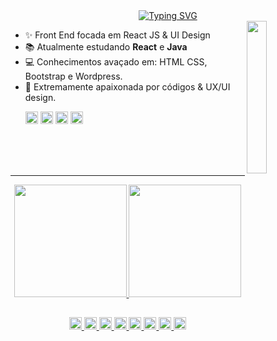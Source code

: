 
<div align="center">
<a href="https://git.io/typing-svg"><img src="https://readme-typing-svg.herokuapp.com?font=Fira+Code&weight=500&size=30&duration=3000&pause=1000&color=FF729C&vCenter=true&width=555&height=90&lines=Eii!+Bem-vindo!+Sou+a+Fl%C3%A1via+%3A)" alt="Typing SVG" /></a></div> 

<img align="right" src="https://user-images.githubusercontent.com/78583429/213956156-b4872ecb-8719-4a9c-8d41-155a731e4e6d.png" width="25%" />

  

 
 
- ✨ Front End focada em React JS & UI Design
- 📚 Atualmente estudando **React** e **Java**
- 💻 Conhecimentos avaçado em: HTML CSS, Bootstrap e Wordpress.
- 🔮 Extremamente apaixonada por códigos & UX/UI design.
  <p align="left">  <a href="https://www.linkedin.com/in/flavialbraz/" alt="Linkedin">
  <img src="https://img.shields.io/badge/LinkedIn-0077B5?style=for-the-badge&logo=linkedin&logoColor=white"/ height="20"></a>
  <a href="https://www.instagram.com/alessadev/" alt="Instagram">  <img src="https://img.shields.io/badge/Instagram-E4405F?style=for-the-badge&logo=instagram&logoColor=white"  height="20"/></a> <a href="https://www.behance.net/flavialbraz" alt="flavialbraz">  <img src="https://img.shields.io/badge/-Behance-blue?style=for-the-badge&logo=behance&logoColor=white"  height="20" /></a>  <a href="mailto:flaviabrazx@gmail.com" alt="flavialbraz">  <img src="https://img.shields.io/badge/Gmail-D14836?style=for-the-badge&logo=gmail&logoColor=white"  height="20" /></a>
</p>  
<br><br><br>  
<hr>
<div align="center">
  <a href="https://github.com/flavialbraz">
  <img height="180em" src="https://github-readme-stats.vercel.app/api?username=flavialbraz&show_icons=true&theme=dracula&include_all_commits=true&count_private=true&card_width=500px"/> <img height="180em" src="https://github-readme-stats.vercel.app/api/top-langs/?username=flavialbraz&layout=compact&langs_count=7&theme=dracula&hide_rank=true&card_width=220px"/>
    </div> 

 
##
<div align="center">
<img alt="HTML" title="HTML" height="20" src="https://img.shields.io/badge/HTML5-E34F26?style=for-the-badge&logo=html5&logoColor=white"> <img alt="CSS" title="CSS" height="20" src="https://img.shields.io/badge/CSS3-1572B6?style=for-the-badge&logo=css3&logoColor=white"> <img alt="Bootstrap" title="Bootstrap" height="20" src="https://img.shields.io/badge/Bootstrap-563D7C?style=for-the-badge&logo=bootstrap&logoColor=white"> <img alt="wordpress" title="wordpress" height="20" src="https://img.shields.io/badge/Wordpress-21759B?style=for-the-badge&logo=wordpress&logoColor=white"> <img alt="Jquery" title="Jquery" height="20" src="https://img.shields.io/badge/jQuery-0769AD?style=for-the-badge&logo=jquery&logoColor=white"> <img alt="JS" title="JS" height="20" src="https://img.shields.io/badge/JavaScript-323330?style=for-the-badge&logo=javascript&logoColor=F7DF1E"> <img alt="Figma" title="Figma" height="20" src="https://img.shields.io/badge/Figma-F24E1E?style=for-the-badge&logo=figma&logoColor=white"> <img alt="Photoshop" title="Photoshop" height="20" src="https://img.shields.io/badge/Adobe%20Photoshop-31A8FF?style=for-the-badge&logo=Adobe%20Photoshop&logoColor=black">
    </div> 
  
 
 
